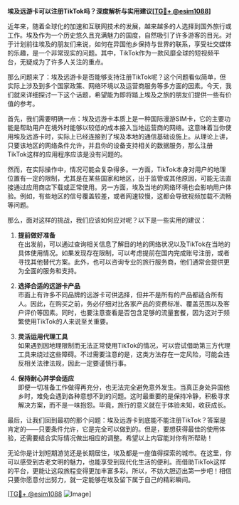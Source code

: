 **埃及远游卡可以注册TikTok吗？深度解析与实用建议[[TG💪+ @esim1088](https://t.me/s/esim1088)]**

近年来，随着全球化的加速和互联网技术的发展，越来越多的人选择到国外旅行或工作。埃及作为一个历史悠久且充满魅力的国度，自然吸引了许多游客的目光。对于计划前往埃及的朋友们来说，如何在异国他乡保持与世界的联系，享受社交媒体的乐趣，是一个非常现实的问题。其中，TikTok作为一款风靡全球的短视频平台，无疑成为了许多人关注的重点。

那么问题来了：埃及远游卡是否能够支持注册TikTok呢？这个问题看似简单，但实际上涉及到多个国家政策、网络环境以及运营商服务等多方面的因素。今天，我们就来详细探讨一下这个话题，希望能为即将踏上埃及之旅的朋友们提供一些有价值的参考。

首先，我们需要明确一点：埃及远游卡本质上是一种国际漫游SIM卡，它的主要功能是帮助用户在境外时能够以较低的成本接入当地运营商的网络。这意味着当你使用埃及远游卡时，实际上已经连接到了埃及本地的通信基础设施上。从理论上讲，只要该地区的网络条件允许，并且你的设备支持相关的数据服务，那么注册TikTok这样的应用程序应该是没有问题的。

然而，在实际操作中，情况可能会复杂得多。一方面，TikTok本身对用户的地理位置有一定的限制，尤其是在某些国家和地区，出于监管或其他原因，可能无法直接通过应用商店下载或正常使用。另一方面，埃及当地的网络环境也会影响用户体验。例如，有些地区的信号覆盖较差，或者网速较慢，这都会导致视频加载不流畅等问题。

那么，面对这样的挑战，我们应该如何应对呢？以下是一些实用的建议：

1. **提前做好准备**  
   在出发前，可以通过查询相关信息了解目的地的网络状况以及TikTok在当地的具体使用情况。如果发现存在限制，可以考虑提前在国内完成账号注册，或者寻找其他替代方案。此外，也可以咨询专业的旅行服务商，他们通常会提供更为全面的服务和支持。

2. **选择合适的远游卡产品**  
   市面上有许多不同品牌的远游卡可供选择，但并不是所有的产品都适合所有人。因此，在购买之前，务必仔细对比各家产品的资费标准、覆盖范围以及客户评价等因素。同时，也要注意查看是否包含足够的流量套餐，因为这对于频繁使用TikTok的人来说至关重要。

3. **灵活运用代理工具**  
   如果遇到因地理限制而无法正常使用TikTok的情况，可以尝试借助第三方代理工具来绕过这些障碍。不过需要注意的是，这类方法存在一定风险，可能会违反相关法律法规，因此一定要谨慎行事。

4. **保持耐心并学会适应**  
   即便一切准备工作做得再充分，也无法完全避免意外发生。当真正身处异国他乡时，难免会遇到各种意想不到的问题。这时最重要的是保持冷静，积极寻求解决方案，而不是一味抱怨。毕竟，旅行的意义就在于体验未知，收获成长。

最后，让我们回到最初的那个问题：埃及远游卡到底能不能注册TikTok？答案是肯定的——只要条件允许，它是完全可以做到的。但是，要想获得最佳的使用体验，还需要结合实际情况做出相应的调整。希望以上内容能对你有所帮助！

无论你是计划短期游览还是长期居住，埃及都是一座值得探索的城市。在这里，你可以感受到古老文明的魅力，也能享受到现代化生活的便利。而借助TikTok这样的平台，更能让这段旅程变得更加丰富多彩。所以，不妨大胆迈出第一步吧！相信只要你愿意付出努力，就一定能够在埃及留下属于自己的精彩瞬间。

[[TG💪+ @esim1088](https://t.me/s/esim1088) ![Image](https://i.postimg.cc/4NQfJmqS/Snipaste-2025-05-13-00-14-12.png)]